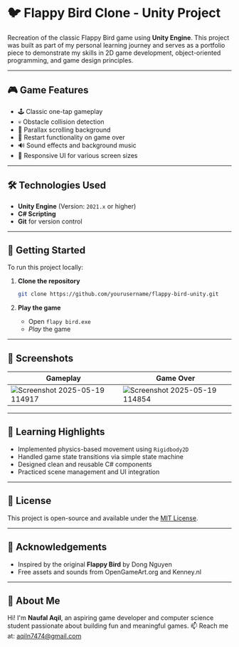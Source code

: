 # 🐦 Flappy Bird Clone - Unity Project

Recreation of the classic Flappy Bird game using **Unity Engine**. This project was built as part of my personal learning journey and serves as a portfolio piece to demonstrate my skills in 2D game development, object-oriented programming, and game design principles.

---

## 🎮 Game Features

- 🕹️ Classic one-tap gameplay
- 💀 Obstacle collision detection
- 🌆 Parallax scrolling background
- 🔄 Restart functionality on game over
- 🔊 Sound effects and background music
- 📱 Responsive UI for various screen sizes

---

## 🛠️ Technologies Used

- **Unity Engine** (Version: `2021.x` or higher)
- **C# Scripting**
- **Git** for version control

---

## 🚀 Getting Started

To run this project locally:

1. **Clone the repository**
   ```bash
   git clone https://github.com/yourusername/flappy-bird-unity.git

2. **Play the game**

   * Open `flapy bird.exe`
   * *Play* the game

---

## 📸 Screenshots

| Gameplay                              | Game Over                              |
| ------------------------------------- | -------------------------------------- |
| ![Screenshot 2025-05-19 114917](https://github.com/user-attachments/assets/d117de94-ab21-453e-80fc-964874aa4327) | ![Screenshot 2025-05-19 114854](https://github.com/user-attachments/assets/fa900713-68cc-4b98-9cdf-332ad20984e9)|

---

## 🧠 Learning Highlights

* Implemented physics-based movement using `Rigidbody2D`
* Handled game state transitions via simple state machine
* Designed clean and reusable C# components
* Practiced scene management and UI integration

---

## 📜 License

This project is open-source and available under the [MIT License](LICENSE).

---

## 🙌 Acknowledgements

* Inspired by the original **Flappy Bird** by Dong Nguyen
* Free assets and sounds from OpenGameArt.org and Kenney.nl

---

## 👋 About Me

Hi! I'm **Naufal Aqil**, an aspiring game developer and computer science student passionate about building fun and meaningful games.
📫 Reach me at: aqiln7474@gmail.com
